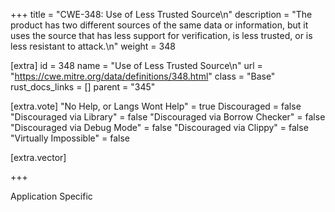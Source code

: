 +++
title = "CWE-348: Use of Less Trusted Source\n"
description = "The product has two different sources of the same data or information, but it uses the source that has less support for verification, is less trusted, or is less resistant to attack.\n"
weight = 348

[extra]
id = 348
name = "Use of Less Trusted Source\n"
url = "https://cwe.mitre.org/data/definitions/348.html"
class = "Base"
rust_docs_links = []
parent = "345"

[extra.vote]
"No Help, or Langs Wont Help" = true
Discouraged = false
"Discouraged via Library" = false
"Discouraged via Borrow Checker" = false
"Discouraged via Debug Mode" = false
"Discouraged via Clippy" = false
"Virtually Impossible" = false

[extra.vector]

+++

Application Specific